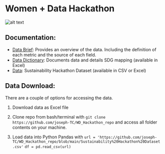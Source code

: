 # Women + Data Hackathon 

![alt text](https://github.com/joseph-TC/WD_Hackathon_repo/blob/main/Hackathon%202021.png)

## Documentation:

- [Data Brief](https://github.com/joseph-TC/WD_Hackathon_repo/blob/main/Data%20Brief%20(2021).pdf): Provides an overview of the data. Including the definition of each metric and  the source of each field.
- [Data Dictionary](https://github.com/joseph-TC/WD_Hackathon_repo/blob/main/Data%20Dictionary%20.csv): Documents data and details SDG mapping (available in Excel)
- [Data](https://github.com/joseph-TC/WD_Hackathon_repo/blob/main/Sustainability%20Hackathon%20Dataset.csv): Sustainability Hackathon Dataset (available in CSV or Excel)

## Data Download:

There are a couple of options for accessing the data.

1. Download data as Excel file 

2. Clone repo from bash/terminal with `git clone https://github.com/joseph-TC/WD_Hackathon_repo` and access all folder contents on your machine. 

3. Load data into Python  Pandas with 
`url = 'https://github.com/joseph-TC/WD_Hackathon_repo/blob/main/Sustainability%20Hackathon%20Dataset.csv'`
`df = pd.read_csv(url)`
